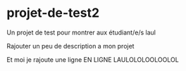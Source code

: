 # projet-de-test2
Un projet de test pour montrer aux étudiant/e/s laul

Rajouter un peu de description a mon projet

Et moi je rajoute une ligne EN LIGNE LAULOLOLOOLOOLOL
